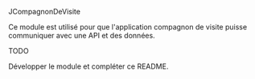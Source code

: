 JCompagnonDeVisite

Ce module est utilisé pour que l'application compagnon de visite puisse communiquer avec une API et des données.


TODO

Développer le module et compléter ce README.